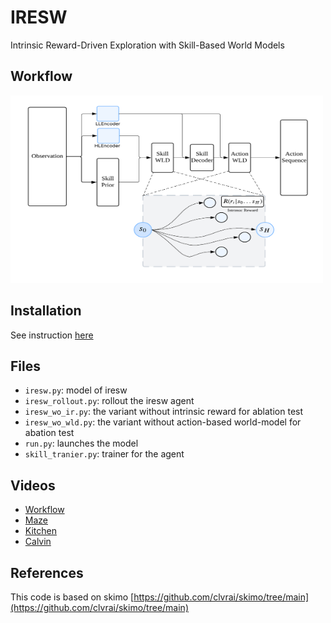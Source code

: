 # IRESW
Intrinsic Reward-Driven Exploration with Skill-Based World Models

## Workflow 
<img src="https://github.com/ZL0308/IRESW/blob/main/video/workflow.png" alt="workflow" width="500" height="300"/>


## Installation
See instruction [here](https://github.com/clvrai/skimo?tab=readme-ov-file#installation)

## Files
* `iresw.py`: model of iresw
* `iresw_rollout.py`: rollout the iresw agent
* `iresw_wo_ir.py`: the variant without intrinsic reward for ablation test
* `iresw_wo_wld.py`: the variant without action-based world-model for abation test
* `run.py`: launches the model
* `skill_tranier.py`: trainer for the agent


## Videos
* [Workflow](https://github.com/ZL0308/IRESW/blob/main/video/workflow.mp4)
* [Maze](https://github.com/ZL0308/IRESW/blob/main/video/maze.mp4)
* [Kitchen](https://github.com/ZL0308/IRESW/blob/main/video/kitchen.mp4)
* [Calvin](https://github.com/ZL0308/IRESW/blob/main/video/calvin.mp4)

## References
This code is based on skimo [https://github.com/clvrai/skimo/tree/main](https://github.com/clvrai/skimo/tree/main) 
